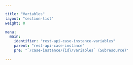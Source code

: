 ```yaml
---

title: "Variables"
layout: "section-list"
weight: 0

menu:
  main:
    identifier: "rest-api-case-instance-variables"
    parent: "rest-api-case-instance"
    pre: "`/case-instance/{id}/variables` (Subresource)"

---
```

